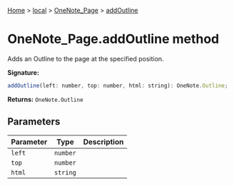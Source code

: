 [Home](./index) &gt; [local](local.md) &gt; [OneNote\_Page](local.onenote_page.md) &gt; [addOutline](local.onenote_page.addoutline.md)

# OneNote\_Page.addOutline method

Adds an Outline to the page at the specified position.

**Signature:**
```javascript
addOutline(left: number, top: number, html: string): OneNote.Outline;
```
**Returns:** `OneNote.Outline`

## Parameters

|  Parameter | Type | Description |
|  --- | --- | --- |
|  `left` | `number` |  |
|  `top` | `number` |  |
|  `html` | `string` |  |

